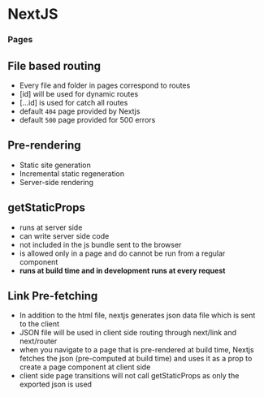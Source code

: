 # NextJS

### <b>Pages</b>

## File based routing
- Every file and folder in pages correspond to routes
- [id] will be used for dynamic routes
- [...id] is used for catch all routes
- default `404` page provided by Nextjs
- default `500` page provided for 500 errors

## Pre-rendering
- Static site generation
- Incremental static regeneration
- Server-side rendering

## getStaticProps
- runs at server side
- can write server side code
- not included in the js bundle sent to the browser
- is allowed only in a page and do cannot be run from a regular component
- <b>runs at build time and in development runs at every request</b>

## Link Pre-fetching
- In addition to the html file, nextjs generates json data file which is sent to the client
- JSON file will be used in client side routing through next/link and next/router
- when you navigate to a page that is pre-rendered at build time, Nextjs fetches the json (pre-computed
at build time) and uses it as a prop to create a page component at client side
- client side page transitions will not call getStaticProps as only the exported json is used